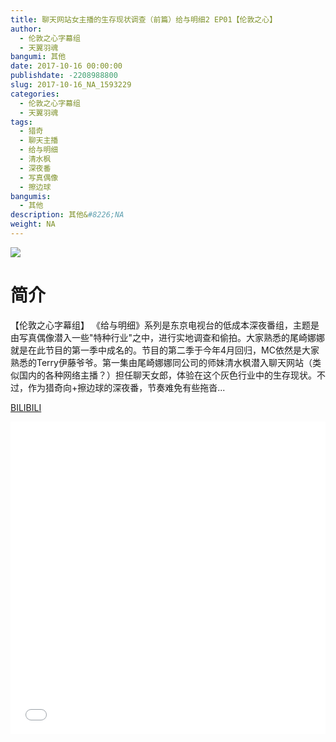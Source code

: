 ```yaml
---
title: 聊天网站女主播的生存现状调查（前篇）给与明细2 EP01【伦敦之心】
author: 
  - 伦敦之心字幕组
  - 天翼羽魂
bangumi: 其他
date: 2017-10-16 00:00:00
publishdate: -2208988800
slug: 2017-10-16_NA_1593229
categories: 
  - 伦敦之心字幕组
  - 天翼羽魂
tags: 
  - 猎奇
  - 聊天主播
  - 给与明细
  - 清水枫
  - 深夜番
  - 写真偶像
  - 擦边球
bangumis: 
  - 其他
description: 其他&#8226;NA
weight: NA
---
```


![](https://i.imgur.com/rnyZu9C.jpg)

# 简介  
【伦敦之心字幕组】 《给与明细》系列是东京电视台的低成本深夜番组，主题是由写真偶像潜入一些&quot;特种行业&quot;之中，进行实地调查和偷拍。大家熟悉的尾崎娜娜就是在此节目的第一季中成名的。节目的第二季于今年4月回归，MC依然是大家熟悉的Terry伊藤爷爷。第一集由尾崎娜娜同公司的师妹清水枫潜入聊天网站（类似国内的各种网络主播？）担任聊天女郎，体验在这个灰色行业中的生存现状。不过，作为猎奇向+擦边球的深夜番，节奏难免有些拖沓...

  [BILIBILI](https://www.bilibili.com/video/av1593229/)


<div class="vcontainer">  <iframe class='video' src="//www.bilibili.com/blackboard/player.html?aid=1593229" width="100%" height="500" frameborder="0" allowfullscreen="allowfullscreen"></iframe></div>
